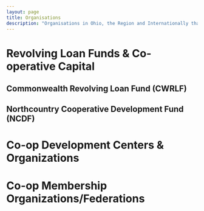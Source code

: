```yaml
---
layout: page
title: Organisations
description: "Organisations in Ohio, the Region and Internationally that can help develop, fund, and facilitate the development of cooperatives or that work on various cooperative movement efforts."
---
```


# Revolving Loan Funds & Co-operative Capital

## Commonwealth Revolving Loan Fund (CWRLF)

## Northcountry Cooperative Development Fund (NCDF)


# Co-op Development Centers & Organizations

# Co-op Membership Organizations/Federations
